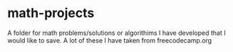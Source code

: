 # math-projects
A folder for math problems/solutions or algorithims I have developed that I would like to save.
A lot of these I have taken from freecodecamp.org
